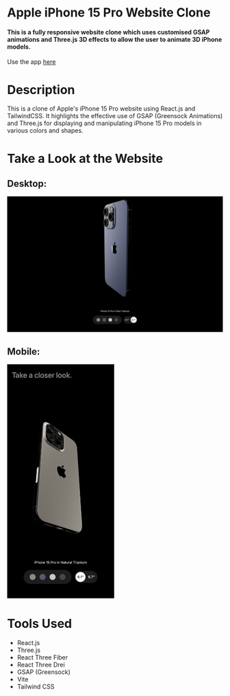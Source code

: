 # Apple iPhone 15 Pro Website Clone

#### This is a fully responsive website clone which uses customised GSAP animations and Three.js 3D effects to allow the user to animate 3D iPhone models. 

Use the app [here]((https://bright-gelato-d9b778.netlify.app))

# Description
This is a clone of Apple's iPhone 15 Pro website using React.js and TailwindCSS. It highlights the effective use of GSAP (Greensock Animations) and Three.js for displaying and manipulating iPhone 15 Pro models in various colors and shapes.

# Take a Look at the Website

## Desktop:

<kbd>
<img src="readme-images/desktop-image.png" />
</kbd>

## Mobile:

<kbd>
<img src="readme-images/mobile-image.png" width="250"/>
</kbd>

# Tools Used
* React.js
* Three.js
* React Three Fiber
* React Three Drei
* GSAP (Greensock)
* Vite
* Tailwind CSS
